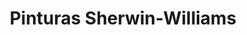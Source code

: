 ---
title: "Pinturas Sherwin-Williams"
url: /guayaquil/pinturas-sherwin-williams-juan-tanca-marengo/
shop: pintura
---